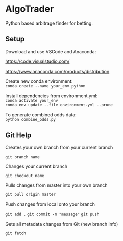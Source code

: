 # AlgoTrader

Python based arbitrage finder for betting.

## Setup

Download and use VSCode and Anaconda:

https://code.visualstudio.com/

https://www.anaconda.com/products/distribution

Create new conda environment:  
`conda create --name your_env python`

Install dependencies from environment.yml:  
`conda activate your_env`  
`conda env update --file environment.yml --prune`

To generate combined odds data:  
`python combine_odds.py`


## Git Help

Creates your own branch from your current branch

`git branch name`


Changes your current branch

`git checkout name`

Pulls changes from master into your own branch

`git pull origin master`

Push changes from local onto your branch

`git add .`
`git commit -m "message"`
`git push`

Gets all metadata changes from Git (new branch info)

`git fetch`